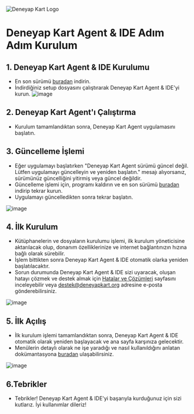 ![Deneyap Kart Logo](https://i.imgur.com/kydkT0i.png)


# Deneyap Kart Agent & IDE Adım Adım Kurulum

## 1. Deneyap Kart Agent & IDE Kurulumu
- En son sürümü [buradan](https://github.com/deneyapkart/deneyapkart.agent.ide/blob/master/docs/latestVersion.md) indirin.
- İndirdiğiniz setup dosyasını çalıştırarak Deneyap Kart Agent & IDE'yi kurun.
![image](https://i.imgur.com/cG1cGNn.png)
## 2. Deneyap Kart Agent'ı Çalıştırma
- Kurulum tamamlandıktan sonra, Deneyap Kart Agent uygulamasını başlatın.

## 3. Güncelleme İşlemi
- Eğer uygulamayı başlatırken "Deneyap Kart Agent sürümü güncel değil. Lütfen uygulamayı güncelleyin ve yeniden başlatın." mesajı alıyorsanız, sürümünüz güncelliğini yitirmiş veya güncel değildir.
- Güncelleme işlemi için, programı kaldırın ve en son sürümü [buradan](https://github.com/deneyapkart/deneyapkart.agent.ide/blob/master/docs/latestVersion.md) indirip tekrar kurun.
- Uygulamayı güncelledikten sonra tekrar başlatın.

![image](https://i.imgur.com/XualZaA.png)

## 4. İlk Kurulum
- Kütüphanelerin ve dosyaların kurulumu işlemi, ilk kurulum yöneticisine aktarılacak olup, donanım özelliklerinize ve internet bağlantınızın hızına bağlı olarak sürebilir.
- İşlem bittikten sonra Deneyap Kart Agent & IDE otomatik olarka yeniden başlatılacaktır.
- Sorun durumunda Deneyap Kart Agent & IDE sizi uyaracak, oluşan hatayı çözmek ve destek almak için [Hatalar ve Çözümleri](https://github.com/deneyapkart/deneyapkart.agent.ide/blob/master/docs/errors.md) sayfasını inceleyebilir veya destek@deneyapkart.org adresine e-posta gönderebilirsiniz.

![image](https://i.imgur.com/9VVqmhy.png)


## 5. İlk Açılış
- İlk kurulum işlemi tamamlandıktan sonra, Deneyap Kart Agent & IDE otomatik olarak yeniden başlayacak ve ana sayfa karşınıza gelecektir.
- Menülerin detaylı olarak ne işe yaradığı ve nasıl kullanıldığını anlatan dokümantasyona [buradan](https://github.com/deneyapkart/deneyapkart.agent.ide/blob/master/docs/homePageSubpages.md) ulaşabilirsiniz.

![image](https://i.imgur.com/CUO2EZc.png)


## 6.Tebrikler

- Tebrikler! Deneyap Kart Agent & IDE'yi başarıyla kurduğunuz için sizi kutlarız. İyi kullanımlar dileriz!



